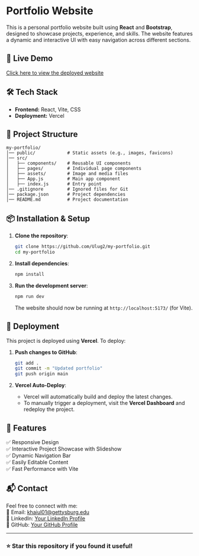 # Portfolio Website

This is a personal portfolio website built using **React** and **Bootstrap**, designed to showcase projects, experience, and skills. The website features a dynamic and interactive UI with easy navigation across different sections.

## 🚀 Live Demo
[Click here to view the deployed website](https://my-portfolio-git-main-ulykbek-s-projects.vercel.app/)  

## 🛠 Tech Stack
- **Frontend:** React, Vite, CSS
- **Deployment:** Vercel

## 📂 Project Structure
```
my-portfolio/
│── public/            # Static assets (e.g., images, favicons)
│── src/
│   ├── components/    # Reusable UI components
│   ├── pages/         # Individual page components
│   ├── assets/        # Image and media files
│   ├── App.js         # Main app component
│   ├── index.js       # Entry point
│── .gitignore         # Ignored files for Git
│── package.json       # Project dependencies
│── README.md          # Project documentation
```

## 📦 Installation & Setup

1. **Clone the repository**:
   ```sh
   git clone https://github.com/Ulug2/my-portfolio.git
   cd my-portfolio
   ```

2. **Install dependencies**:
   ```sh
   npm install
   ```

3. **Run the development server**:
   ```sh
   npm run dev
   ```
   The website should now be running at `http://localhost:5173/` (for Vite).

## 🚀 Deployment
This project is deployed using **Vercel**. To deploy:

1. **Push changes to GitHub**:
   ```sh
   git add .
   git commit -m "Updated portfolio"
   git push origin main
   ```

2. **Vercel Auto-Deploy**:
   - Vercel will automatically build and deploy the latest changes.
   - To manually trigger a deployment, visit the **Vercel Dashboard** and redeploy the project.

## 📸 Features
✅ Responsive Design  
✅ Interactive Project Showcase with Slideshow  
✅ Dynamic Navigation Bar  
✅ Easily Editable Content  
✅ Fast Performance with Vite  

## 📬 Contact
Feel free to connect with me:  
📧 Email: khaiul01@gettysburg.edu  
🔗 LinkedIn: [Your LinkedIn Profile](https://linkedin.com/in/ulugbekkh)  
🐙 GitHub: [Your GitHub Profile](https://github.com/Ulug2)  

---
### ⭐ Star this repository if you found it useful!

